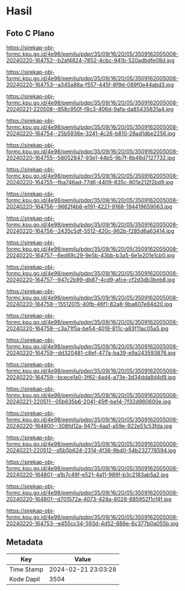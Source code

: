 # Hasil

## Foto C Plano

https://sirekap-obj-formc.kpu.go.id/4e98/pemilu/pdpr/35/09/16/20/05/3509162005008-20240220-164752--b2af4824-7852-4cbc-941b-520adbdfe08d.jpg

https://sirekap-obj-formc.kpu.go.id/4e98/pemilu/pdpr/35/09/16/20/05/3509162005008-20240220-164753--a345a86a-f557-445f-8f9d-089f0e44abd3.jpg

https://sirekap-obj-formc.kpu.go.id/4e98/pemilu/pdpr/35/09/16/20/05/3509162005008-20240221-220508--858c950f-f8c3-406d-9afa-da85435631a4.jpg

https://sirekap-obj-formc.kpu.go.id/4e98/pemilu/pdpr/35/09/16/20/05/3509162005008-20240220-164754--25b5936e-3241-4c26-b810-28ad1dbe2256.jpg

https://sirekap-obj-formc.kpu.go.id/4e98/pemilu/pdpr/35/09/16/20/05/3509162005008-20240220-164755--58052847-93e1-44b5-9b7f-8b48d7127732.jpg

https://sirekap-obj-formc.kpu.go.id/4e98/pemilu/pdpr/35/09/16/20/05/3509162005008-20240220-164755--fba746ad-77d6-4409-835c-801e212f2bd9.jpg

https://sirekap-obj-formc.kpu.go.id/4e98/pemilu/pdpr/35/09/16/20/05/3509162005008-20240220-164756--9662f4b8-e191-4221-9168-194419659063.jpg

https://sirekap-obj-formc.kpu.go.id/4e98/pemilu/pdpr/35/09/16/20/05/3509162005008-20240220-164756--2435c5df-5512-420c-962b-f285d6a63414.jpg

https://sirekap-obj-formc.kpu.go.id/4e98/pemilu/pdpr/35/09/16/20/05/3509162005008-20240220-164757--6ed69c29-9e5b-43bb-b3a5-6e1e201e1cb0.jpg

https://sirekap-obj-formc.kpu.go.id/4e98/pemilu/pdpr/35/09/16/20/05/3509162005008-20240220-164757--947c2b99-db87-4cd9-afce-cf2d3db3beb8.jpg

https://sirekap-obj-formc.kpu.go.id/4e98/pemilu/pdpr/35/09/16/20/05/3509162005008-20240220-164758--15512015-40fb-46f1-82a8-9ba607e84d20.jpg

https://sirekap-obj-formc.kpu.go.id/4e98/pemilu/pdpr/35/09/16/20/05/3509162005008-20240220-164758--c3a71f5a-be54-4019-811c-a83f11ac05a5.jpg

https://sirekap-obj-formc.kpu.go.id/4e98/pemilu/pdpr/35/09/16/20/05/3509162005008-20240220-164759--dd320481-c8ef-477a-ba39-e9a243593876.jpg

https://sirekap-obj-formc.kpu.go.id/4e98/pemilu/pdpr/35/09/16/20/05/3509162005008-20240220-164759--bcece1a0-3f62-4ad4-a73e-3d34dda8d4d9.jpg

https://sirekap-obj-formc.kpu.go.id/4e98/pemilu/pdpr/35/09/16/20/05/3509162005008-20240221-220511--05b635b6-2041-45ff-be14-7f32d960600e.jpg

https://sirekap-obj-formc.kpu.go.id/4e98/pemilu/pdpr/35/09/16/20/05/3509162005008-20240220-164800--308fd12a-9475-4aa1-a59e-922e51c53fda.jpg

https://sirekap-obj-formc.kpu.go.id/4e98/pemilu/pdpr/35/09/16/20/05/3509162005008-20240221-220512--d5b5b624-2314-4f36-9bd0-54b232778594.jpg

https://sirekap-obj-formc.kpu.go.id/4e98/pemilu/pdpr/35/09/16/20/05/3509162005008-20240220-164801--a1b7c49f-e521-4a11-989f-b3c2183ab5a2.jpg

https://sirekap-obj-formc.kpu.go.id/4e98/pemilu/pdpr/35/09/16/20/05/3509162005008-20240220-164801--d701572a-4073-424a-8028-885952f1cf4f.jpg

https://sirekap-obj-formc.kpu.go.id/4e98/pemilu/pdpr/35/09/16/20/05/3509162005008-20240220-164753--e455cc34-593d-4d52-888e-6c377b0a055b.jpg


## Metadata

| Key        | Value               |
| ---------- | ------------------- |
| Time Stamp | 2024-02-21 23:03:28 |
| Kode Dapil | 3504                |



